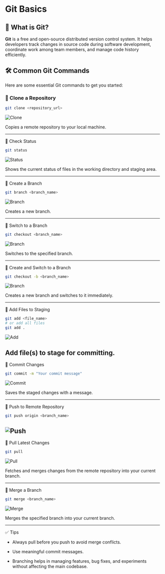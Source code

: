 
# Git Basics

## 📌 What is Git?

**Git** is a free and open-source distributed version control system. It helps developers track changes in source code during software development, coordinate work among team members, and manage code history efficiently.

## 🛠️ Common Git Commands

Here are some essential Git commands to get you started:

### 🔹 Clone a Repository
```bash
git clone <repository_url>
```
![Clone](./img/clone.png)

Copies a remote repository to your local machine.


---

🔹 Check Status
```sh
git status
```
![Status](./img/statusAdd.png)

Shows the current status of files in the working directory and staging area.


---

🔹 Create a Branch
```sh
git branch <branch_name>
```
![Branch](./img/branch.png)

Creates a new branch.


---

🔹 Switch to a Branch
```sh
git checkout <branch_name>
```
![Branch](./img/branch.png)

Switches to the specified branch.


---

🔹 Create and Switch to a Branch
```sh
git checkout -b <branch_name>
```
![Branch](./img/branch.png)

Creates a new branch and switches to it immediately.


---

🔹 Add Files to Staging
```sh
git add <file_name>
# or add all files
git add .
```
![Add](./img/addCommit.png)

Add file(s) to stage for committing.
---

🔹 Commit Changes
```sh
git commit -m "Your commit message"
```
![Commit](./img/addCommit.png)

Saves the staged changes with a message.


---

🔹 Push to Remote Repository
```sh
git push origin <branch_name>
```
![Push](./img/push.png)
---

🔹 Pull Latest Changes
```sh
git pull
```
![Pull](./img/pull.png)

Fetches and merges changes from the remote repository into your current branch.


---

🔹 Merge a Branch
```sh
git merge <branch_name>
```
![Merge](./img/merge.png)

Merges the specified branch into your current branch.


---

✅ Tips

- Always pull before you push to avoid merge conflicts.

- Use meaningful commit messages.

- Branching helps in managing features, bug fixes, and experiments without affecting the main codebase.
